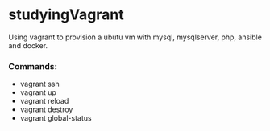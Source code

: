 # studyingVagrant
Using vagrant to provision a ubutu vm with mysql, mysqlserver, php, ansible and docker.

### Commands:

- vagrant ssh
- vagrant up
- vagrant reload
- vagrant destroy
- vagrant global-status
